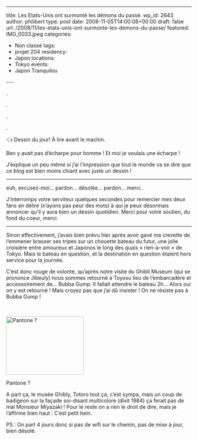 ---
title: Les Etats-Unis ont surmonté les démons du passé.
wp_id: 2643
author: philibert
type: post
date: 2008-11-05T14:00:08+00:00
draft: false
url: /2008/11/les-etats-unis-ont-surmonte-les-demons-du-passe/
featured: IMG_0033.jpeg
categories:
  - Non classé
tags:
  - projet 204
residency:
  - Japon
locations:
  - Tokyo
events:
  - Japon Tranquilou

--- 

.

.

.

.

👈 Dessin du jour! À lire avant le machin.

Ben y avait pas d&rsquo;écharpe pour homme ! Et moi je voulais une écharpe !


J&rsquo;explique un peu même si j&rsquo;ai l&rsquo;impression que tout le monde va se dire que ce blog est bien moins chiant avec juste un dessin !

----
  
euh, excusez-moi&#8230; pardon&#8230; désolée&#8230; pardon&#8230; merci.

J&rsquo;interromps votre serviteur quelques secondes pour remercier mes deux fans en délire (n&rsquo;ayons pas peur des mots) à qui je peux désormais annoncer qu&rsquo;il y aura bien un dessin quotidien. Merci pour votre soutien, du fond du coeur, merci.

----

Sinon effectivement, j&rsquo;avais bien prévu hier après avoir gavé ma crevette de l&#8217;emmener brasser ses tripes sur un chouette bateau du futur, une jolie croisière entre amoureux et Japonos le long des quais « rien-à-voir » de Tokyo. Mais le bateau en question, et la destination en question étaient hors service pour la journée.
  
C&rsquo;est donc rouge de volonté, qu&rsquo;après notre visite du Ghibli Museum (qui se prononce Jibeuly) nous sommes retourné à Toyosu lieu de l&#8217;embarcadère et accessoirement de&#8230; Bubba Gump. Il fallait attendre le bateau 2h&#8230; Alors oui on y est retourné ! Mais croyez pas que j&rsquo;ai dû insister ! On ne résiste pas à Bubba Gump !

 

<div id="attachment_518" class="wp-caption alignright" style="max-width: 210px">
  <a href="{{< aws >}}/uploads/img_4679.jpg"><img class="size-medium wp-image-518 " title="img_4679" src="{{< aws >}}/uploads/img_4679-300x225.jpg" alt="Pantone ?" width="210" height="158" /></a>
  
  <p class="wp-caption-text">
    Pantone ?
  </p>
</div>

A part ça, le musée Ghibly, Totoro tout ça, c&rsquo;est sympa, mais un coup de badigeon sur la façade soi-disant multicolore (dixit 1984) ça ferait pas de mal Monsieur Miyazaki ! Pour le reste on a rien le droit de dire, mais je l&rsquo;affirme bien haut : C&rsquo;est petit hein.

<p style="text-align: left;">
  PS : On part 4 jours donc si pas de wifi sur le chemin, pas de mise à jour, bien désolé.
</p>